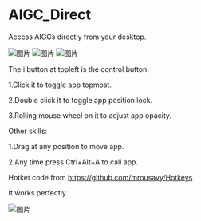 # AIGC_Direct
Access AIGCs directly from your desktop.

![图片](https://github.com/GSCmax/AIGC_Direct/assets/8372598/abc06516-ade5-4030-ab63-fad1875fc1e4)     ![图片](https://user-images.githubusercontent.com/8372598/236658026-1760f214-be86-4ebd-b290-c138fb3f4c48.png)     ![图片](https://user-images.githubusercontent.com/8372598/236658038-35ea1400-04aa-435d-b95d-6a49eab6866e.png)

The i button at topleft is the control button.

1.Click it to toggle app topmost.

2.Double click it to toggle app position lock.

3.Rolling mouse wheel on it to adjust app opacity.

Other skills:

1.Drag at any position to move app.

2.Any time press Ctrl+Alt+A to call app.

Hotket code from https://github.com/mrousavy/Hotkeys

It works perfectly.

![图片](https://user-images.githubusercontent.com/8372598/236621938-73a61d8c-a009-4eda-875d-b8d871a3056a.png)
